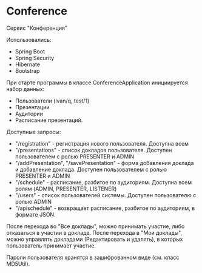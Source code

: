 # Conference

Сервис "Конференция"

Использовались:
- Spring Boot
- Spring Security
- Hibernate
- Bootstrap

При старте программы в классе ConferenceApplication инициируется набор данных:
- Пользователи (ivan/q, test/1)
- Презентации
- Аудитории
- Расписание презентаций.

Доступные запросы:
- "/registration" - регистрация нового пользователя. Доступна всем
- "/presentations" - список докладов пользователя. Доступен пользователем с ролью PRESENTER и ADMIN
- "/addPresentation", "/savePresentation" - форма добавления доклада и добавление доклада. Доступен пользователем с ролью PRESENTER и ADMIN
- "/schedule" - расписание, разбитое по аудиториям. Доступна всем ролям (ADMIN, PRESENTER, LISTENER)
- "/users" - список пользователей системы. Доступен пользователю с ролью ADMIN
- "/apischedule" - возвращает расписание, разбитое по аудиториям, в формате JSON.

После перехода во "Все доклады", можно принимать участие, либо отказаться в участии в докладе.
После перехода в "Мои доклады", можно управлять докладами (Редактировать и удалять), в которых пользователь принимает участие.

Пароли пользователя хранятся в зашифрованном виде (см. класс MD5Util).
